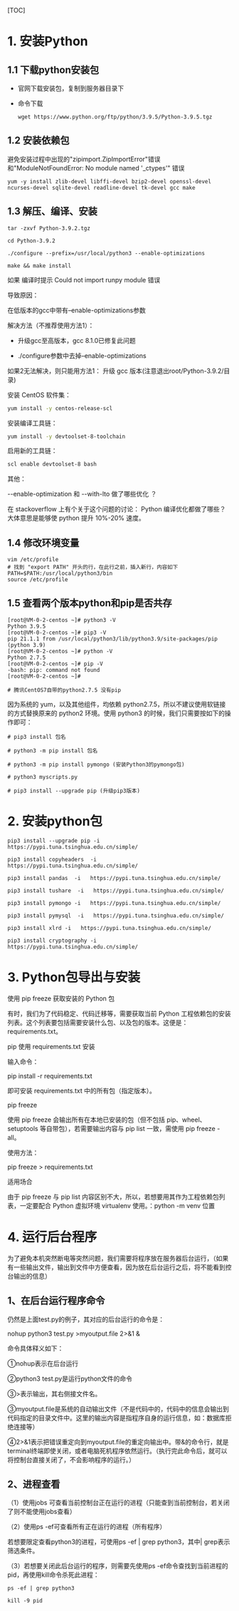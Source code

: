 [TOC]

# 1. 安装Python

## 1.1 下载python安装包

+ 官网下载安装包，复制到服务器目录下

+ 命令下载

  ```shell
  wget https://www.python.org/ftp/python/3.9.5/Python-3.9.5.tgz
  ```

## 1.2 安装依赖包

避免安装过程中出现的"zipimport.ZipImportError"错误 和"ModuleNotFoundError: No module named '_ctypes'" 错误

```shell
yum -y install zlib-devel libffi-devel bzip2-devel openssl-devel ncurses-devel sqlite-devel readline-devel tk-devel gcc make
```

## 1.3 解压、编译、安装

```shell
tar -zxvf Python-3.9.2.tgz

cd Python-3.9.2

./configure --prefix=/usr/local/python3 --enable-optimizations

make && make install
```

如果 编译时提示 Could not import runpy module 错误

导致原因：

在低版本的gcc中带有–enable-optimizations参数

解决方法（不推荐使用方法1）：

+ 升级gcc至高版本，gcc 8.1.0已修复此问题

+ ./configure参数中去掉–enable-optimizations

如果2无法解决，则只能用方法1： 升级 gcc 版本(注意退出root/Python-3.9.2/目录)

安装 CentOS 软件集：

```sh
yum install -y centos-release-scl
```

安装编译工具链：

```sh
yum install -y devtoolset-8-toolchain
```

启用新的工具链：

```sh
scl enable devtoolset-8 bash
```

其他：

--enable-optimization 和 --with-lto 做了哪些优化 ？

在 stackoverflow 上有个关于这个问题的讨论： Python 编译优化都做了哪些？大体意思是能够使 python 提升 10%-20% 速度。

## 1.4 修改环境变量

```shell
vim /etc/profile
# 找到 "export PATH" 开头的行，在此行之前，插入新行，内容如下
PATH=$PATH:/usr/local/python3/bin
source /etc/profile
```

## 1.5 查看两个版本python和pip是否共存

```shell
[root@VM-0-2-centos ~]# python3 -V
Python 3.9.5
[root@VM-0-2-centos ~]# pip3 -V
pip 21.1.1 from /usr/local/python3/lib/python3.9/site-packages/pip (python 3.9)
[root@VM-0-2-centos ~]# python -V
Python 2.7.5
[root@VM-0-2-centos ~]# pip -V
-bash: pip: command not found
[root@VM-0-2-centos ~]# 

# 腾讯CentOS7自带的python2.7.5 没有pip
```

因为系统的 yum，以及其他组件，均依赖 python2.7.5，所以不建议使用软链接的方式替换原来的 python2 环境。使用 python3 的时候，我们只需要按如下的操作即可：

```shell
# pip3 install 包名

# python3 -m pip install 包名

# python3 -m pip install pymongo (安装Python3的pymongo包)

# python3 myscripts.py

# pip3 install --upgrade pip (升级pip3版本)
```

# 2. 安装python包

```shell
pip3 install --upgrade pip -i https://pypi.tuna.tsinghua.edu.cn/simple/  

pip3 install copyheaders  -i   https://pypi.tuna.tsinghua.edu.cn/simple/  

pip3 install pandas  -i   https://pypi.tuna.tsinghua.edu.cn/simple/  

pip3 install tushare  -i   https://pypi.tuna.tsinghua.edu.cn/simple/  

pip3 install pymongo -i   https://pypi.tuna.tsinghua.edu.cn/simple/  

pip3 install pymysql  -i   https://pypi.tuna.tsinghua.edu.cn/simple/  

pip3 install xlrd -i   https://pypi.tuna.tsinghua.edu.cn/simple/  

pip3 install cryptography -i   https://pypi.tuna.tsinghua.edu.cn/simple/  
```

# 3. Python包导出与安装

使用 pip freeze 获取安装的 Python 包

有时，我们为了代码稳定、代码迁移等，需要获取当前 Python 工程依赖包的安装列表。这个列表要包括需要安装什么包、以及包的版本。这便是：requirements.txt。

pip 使用 requirements.txt 安装

输入命令：

pip install -r requirements.txt

即可安装 requirements.txt 中的所有包（指定版本）。

pip freeze

使用 pip freeze 会输出所有在本地已安装的包（但不包括 pip、wheel、setuptools 等自带包），若需要输出内容与 pip list 一致，需使用 pip freeze -all。

使用方法：

pip freeze > requirements.txt

适用场合

由于 pip freeze 与 pip list 内容区别不大，所以，若想要用其作为工程依赖包列表，一定要配合 Python 虚拟环境 virtualenv 使用。：python -m venv 位置

 

# 4. 运行后台程序

为了避免本机突然断电等突然问题，我们需要将程序放在服务器后台运行，（如果有一些输出文件，输出到文件中方便查看，因为放在后台运行之后，将不能看到控台输出的信息）

## 1、在后台运行程序命令

仍然是上面test.py的例子，其对应的后台运行的命令是：

nohup python3 test.py >myoutput.file 2>&1 &

命令具体释义如下：

①nohup表示在后台运行

②python3 test.py是运行python文件的命令

③>表示输出，其右侧接文件名。

③myoutput.file是系统的自动输出文件（不是代码中的，代码中的信息会输出到代码指定的目录文件中。这里的输出内容是指程序自身的运行信息，如：数据库拒绝连接等）

④2>&1表示把错误重定向到myoutput.file的重定向输出中。带&的命令行，就是terminal终端即使关闭，或者电脑死机程序依然运行。（执行完此命令后，就可以将控制台直接关闭了，不会影响程序的运行。）

## 2、进程查看

（1）使用jobs 可查看当前控制台正在运行的进程（只能查到当前控制台，若关闭了则不能使用jobs查看）

（2）使用ps -ef可查看所有正在运行的进程（所有程序）

若想要限定查看python3的进程，可使用ps -ef | grep python3，其中| grep表示筛选条件。

（3）若想要关闭此后台运行的程序，则需要先使用ps -ef命令查找到当前进程的pid，再使用kill命令杀死此进程：

```shell
ps -ef | grep python3

kill -9 pid
```

